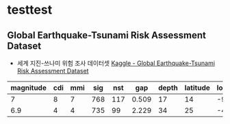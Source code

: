 # testtest
## Global Earthquake-Tsunami Risk Assessment Dataset
- 세계 지진-쓰나미 위험 조사 데이터셋 [Kaggle - Global Earthquake-Tsunami Risk Assessment Dataset](https://www.kaggle.com/datasets/ahmeduzaki/global-earthquake-tsunami-risk-assessment-dataset)

| magnitude | cdi | mmi | sig | nst | gap | depth | latitude | longitude
| --- | --- | --- | --- | --- | --- | --- | --- | --- | 
| 7 | 8 | 7 | 768 | 117 | 0.509 | 17 | 14 | -9.7963 |159.596 |
| 6.9 | 4 | 4 | 735 | 99 | 2.229 | 34 | 25 | -4.9559 | 100.738 |